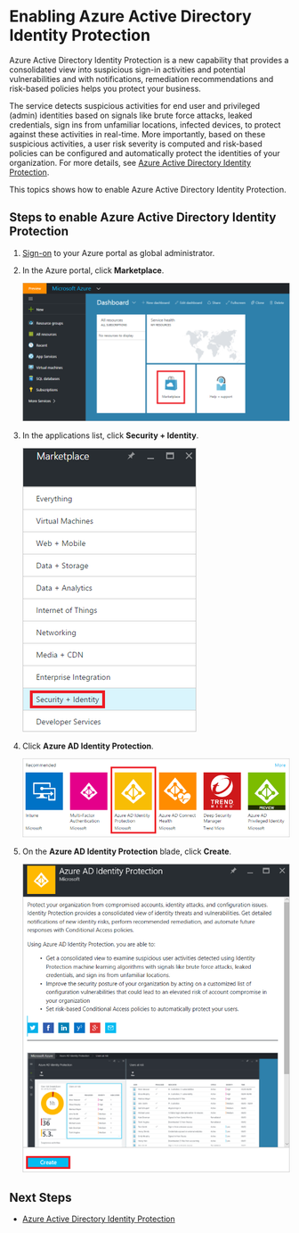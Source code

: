 <properties
	pageTitle="Enabling Azure Active Directory Identity Protection | Microsoft Azure"
	description="Learn how to enable Azure Active Directory Identity Protection."
	services="active-directory"
	keywords="azure active directory identity protection, cloud app discovery, managing applications, security, risk, risk level, vulnerability, security policy"
	documentationCenter=""
	authors="MarkusVi"
	manager="femila"
	editor=""/>

<tags
	ms.service="active-directory"
	ms.workload="identity"
	ms.tgt_pltfrm="na"
	ms.devlang="na"
	ms.topic="article"
	ms.date="10/12/2016"
	ms.author="markvi"/>

# Enabling Azure Active Directory Identity Protection 

Azure Active Directory Identity Protection is a new capability that provides a consolidated view into suspicious sign-in activities and potential vulnerabilities and with notifications, remediation recommendations and risk-based policies helps you protect your business. 

The service detects suspicious activities for end user and privileged (admin) identities based on signals like brute force attacks, leaked credentials, sign ins from unfamiliar locations, infected devices, to protect against these activities in real-time. More importantly, based on these suspicious activities, a user risk severity is computed and risk-based policies can be configured and automatically protect the identities of your organization. For more details, see [Azure Active Directory Identity Protection](active-directory-identityprotection.md).


This topics shows how to enable Azure Active Directory Identity Protection.

## Steps to enable Azure Active Directory Identity Protection 


1. [Sign-on](https://ms.portal.azure.com/) to your Azure portal as global administrator. 

1. In the Azure portal, click **Marketplace**.

	![Create](./media/active-directory-identityprotection-enable/01.png "Create")

1. In the applications list, click **Security + Identity**.

	![Create](./media/active-directory-identityprotection-enable/02.png "Create")

1. Click **Azure AD Identity Protection**.

	![Create](./media/active-directory-identityprotection-enable/03.png "Create")

1. On the **Azure AD Identity Protection** blade, click **Create**.

	![Create](./media/active-directory-identityprotection-enable/04.png "Create")



## Next Steps

 - [Azure Active Directory Identity Protection](active-directory-identityprotection.md)
 
